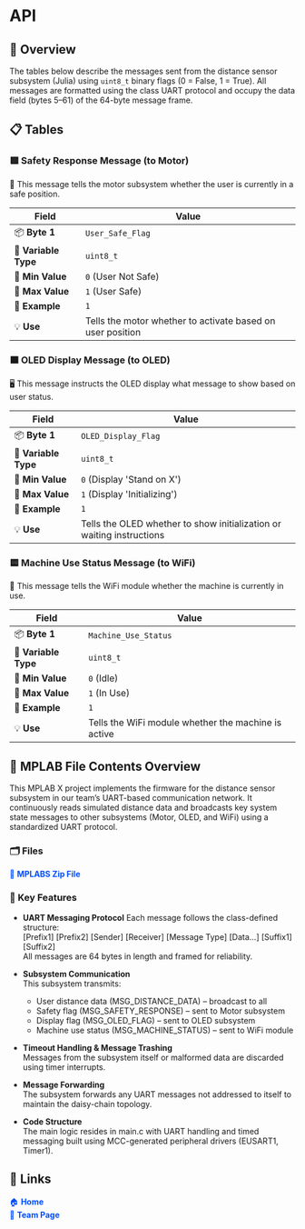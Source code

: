 # API

## 🌈 Overview

The tables below describe the messages sent from the distance sensor subsystem (Julia) using `uint8_t` binary flags (0 = False, 1 = True). All messages are formatted using the class UART protocol and occupy the data field (bytes 5–61) of the 64-byte message frame.

## 📋 Tables

### 🟥 Safety Response Message (to Motor)

🚨 This message tells the motor subsystem whether the user is currently in a safe position.

| Field | Value |
|-------|-------|
| 📦 **Byte 1** | `User_Safe_Flag` |
| 📐 **Variable Type** | `uint8_t` |
| 🔻 **Min Value** | `0` (User Not Safe) |
| 🔺 **Max Value** | `1` (User Safe) |
| 🔢 **Example** | `1` |
| 💡 **Use** | Tells the motor whether to activate based on user position |

### 🟧 OLED Display Message (to OLED)

🖥️ This message instructs the OLED display what message to show based on user status.

| Field | Value |
|-------|-------|
| 📦 **Byte 1** | `OLED_Display_Flag` |
| 📐 **Variable Type** | `uint8_t` |
| 🔻 **Min Value** | `0` (Display 'Stand on X') |
| 🔺 **Max Value** | `1` (Display 'Initializing') |
| 🔢 **Example** | `1` |
| 💡 **Use** | Tells the OLED whether to show initialization or waiting instructions |

### 🟨 Machine Use Status Message (to WiFi)

📶 This message tells the WiFi module whether the machine is currently in use.

| Field | Value |
|-------|-------|
| 📦 **Byte 1** | `Machine_Use_Status` |
| 📐 **Variable Type** | `uint8_t` |
| 🔻 **Min Value** | `0` (Idle) |
| 🔺 **Max Value** | `1` (In Use) |
| 🔢 **Example** | `1` |
| 💡 **Use** | Tells the WiFi module whether the machine is active |
 
## 🔧 MPLAB File Contents Overview

This MPLAB X project implements the firmware for the distance sensor subsystem in our team’s UART-based communication network. It continuously reads simulated distance data and broadcasts key system state messages to other subsystems (Motor, OLED, and WiFi) using a standardized UART protocol.

### 🗂️ Files

<ul style="list-style-type: none; padding-left: 0;">
  <li>
    <a href="https://github.com/user-attachments/files/19400781/CLASSIC_MESSAGE_STRUCTURE.X.zip)" style="color:#004dff; text-decoration: none;">📁 <strong>MPLABS Zip File</strong></a>
  </li>
  </ul>

### 📑 Key Features

- **UART Messaging Protocol** 
  Each message follows the class-defined structure:  
  [Prefix1] [Prefix2] [Sender] [Receiver] [Message Type] [Data...] [Suffix1] [Suffix2]  
  All messages are 64 bytes in length and framed for reliability.

- **Subsystem Communication**  
  This subsystem transmits:
  - User distance data (MSG_DISTANCE_DATA) – broadcast to all
  - Safety flag (MSG_SAFETY_RESPONSE) – sent to Motor subsystem
  - Display flag (MSG_OLED_FLAG) – sent to OLED subsystem
  - Machine use status (MSG_MACHINE_STATUS) – sent to WiFi module

- **Timeout Handling & Message Trashing**  
  Messages from the subsystem itself or malformed data are discarded using timer interrupts.

- **Message Forwarding**  
  The subsystem forwards any UART messages not addressed to itself to maintain the daisy-chain topology.

- **Code Structure**  
  The main logic resides in main.c with UART handling and timed messaging built using MCC-generated peripheral drivers (EUSART1, Timer1).


## 🔗 Links

<ul style="list-style-type: none; padding-left: 0;">
  <li>
    <a href="home_page_link_here" style="color:#004dff; text-decoration: none;">🏠 <strong>Home</strong></a>
  </li>
  <li>
    <a href="team_page_link_here" style="color:#004dff; text-decoration: none;">👥 <strong>Team Page</strong></a>
  </li>
</ul>
